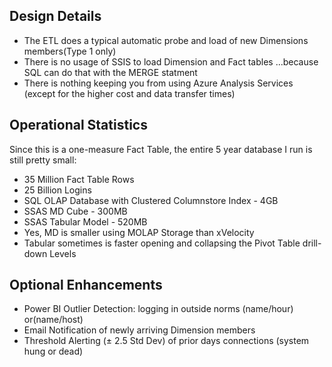 <h2>Design Details</h2>

* The ETL does a typical automatic probe and load of new Dimensions members(Type 1 only)
* There is no usage of SSIS to load Dimension and Fact tables ...because SQL can do that with the MERGE statment
* There is nothing keeping you from using Azure Analysis Services (except for the higher cost and data transfer times)<br>

<h2> Operational Statistics</h2>
Since this is a one-measure Fact Table, the entire 5 year database I run is still pretty small:

* 35 Million Fact Table Rows
* 25 Billion Logins
* SQL OLAP Database with Clustered Columnstore Index  - 4GB
* SSAS MD Cube - 300MB
* SSAS Tabular Model - 520MB
* Yes, MD is smaller using MOLAP Storage than xVelocity 
* Tabular sometimes is faster opening and collapsing the Pivot Table drill-down Levels

<h2> Optional Enhancements</h2>

* Power BI Outlier Detection: logging in outside norms (name/hour) or(name/host)
* Email Notification of newly arriving Dimension members
* Threshold Alerting (± 2.5 Std Dev) of prior days connections (system hung or dead)
